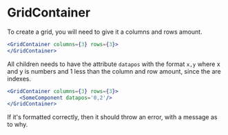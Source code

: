 # GridContainer


To create a grid, you will need to give it a columns and rows amount.

```jsx
<GridContainer columns={3} rows={3}>
</GridContainer>

```

All children needs to have the attribute `datapos` with the format `x,y` where x and y is numbers and 1 less than the column and row amount, since the are indexes.

```jsx
<GridContainer columns={3} rows={3}>
    <SomeComponent datapos='0,2'/>
</GridContainer>

```

If it's formatted correctly, then it should throw an error, with a message as to why.